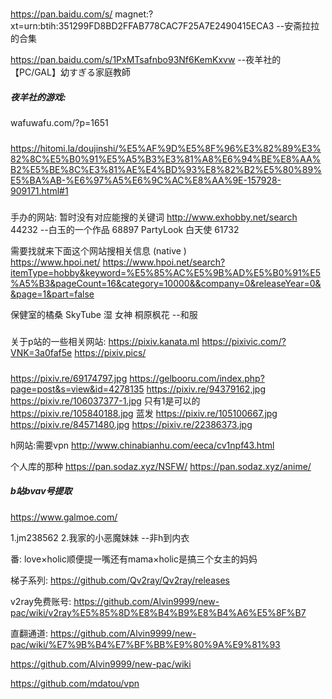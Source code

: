 ##### 

https://pan.baidu.com/s/
magnet:?xt=urn:btih:351299FD8BD2FFAB778CAC7F25A7E2490415ECA3      --安斋拉拉的合集

https://pan.baidu.com/s/1PxMTsafnbo93Nf6KemKxvw       --夜羊社的【PC/GAL】幼すぎる家庭教師
#####  夜羊社的游戏:
wafuwafu.com/?p=1651  

#####  
https://hitomi.la/doujinshi/%E5%AF%9D%E5%8F%96%E3%82%89%E3%82%8C%E5%B0%91%E5%A5%B3%E3%81%A8%E6%94%BE%E8%AA%B2%E5%BE%8C%E3%81%AE%E4%BD%93%E8%82%B2%E5%80%89%E5%BA%AB-%E6%97%A5%E6%9C%AC%E8%AA%9E-157928-909171.html#1
#####
手办的网站: 暂时没有对应能搜的关键词 
http://www.exhobby.net/search
  44232 --白玉的一个作品
  68897
PartyLook 白天使   61732

 需要找就来下面这个网站搜相关信息 (native )   
https://www.hpoi.net/
https://www.hpoi.net/search?itemType=hobby&keyword=%E5%85%AC%E5%9B%AD%E5%B0%91%E5%A5%B3&pageCount=16&category=10000&&company=0&releaseYear=0&&page=1&part=false

保健室的橘桑
SkyTube 湿 女神
桐原枫花 --和服


#####
关于p站的一些相关网站:
https://pixiv.kanata.ml
https://pixivic.com/?VNK=3a0faf5e
https://pixiv.pics/

##### 
https://pixiv.re/69174797.jpg
https://gelbooru.com/index.php?page=post&s=view&id=4278135
https://pixiv.re/94379162,jpg
https://pixiv.re/106037377-1.jpg 只有1是可以的
https://pixiv.re/105840188.jpg   蓝发
https://pixiv.re/105100667.jpg
https://pixiv.re/84571480.jpg
https://pixiv.re/22386373.jpg



h网站:需要vpn
http://www.chinabianhu.com/eeca/cv1npf43.html

个人库的那种
https://pan.sodaz.xyz/NSFW/
https://pan.sodaz.xyz/anime/


##### b站bvav号提取
https://www.galmoe.com/


1.jm238562
2.我家的小恶魔妹妹   --非h到内衣

番:
love×holic顺便提一嘴还有mama×holic是搞三个女主的妈妈


梯子系列:
https://github.com/Qv2ray/Qv2ray/releases

v2ray免费账号:
https://github.com/Alvin9999/new-pac/wiki/v2ray%E5%85%8D%E8%B4%B9%E8%B4%A6%E5%8F%B7

直翻通道:
https://github.com/Alvin9999/new-pac/wiki/%E7%9B%B4%E7%BF%BB%E9%80%9A%E9%81%93


https://github.com/Alvin9999/new-pac/wiki

https://github.com/mdatou/vpn